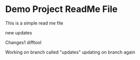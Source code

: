 # Demo Project ReadMe File

This is a simple read me file

new updates

Changes1 difftool

Working on branch called "updates" updating on branch again